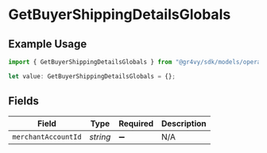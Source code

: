 # GetBuyerShippingDetailsGlobals

## Example Usage

```typescript
import { GetBuyerShippingDetailsGlobals } from "@gr4vy/sdk/models/operations";

let value: GetBuyerShippingDetailsGlobals = {};
```

## Fields

| Field               | Type                | Required            | Description         |
| ------------------- | ------------------- | ------------------- | ------------------- |
| `merchantAccountId` | *string*            | :heavy_minus_sign:  | N/A                 |